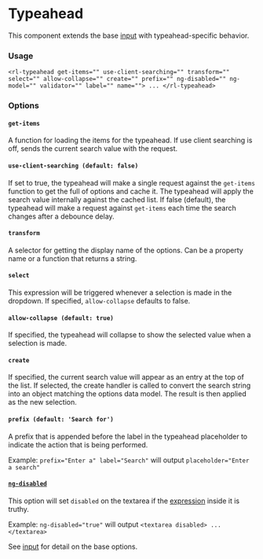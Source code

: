 # Typeahead
This component extends the base [input](../input/input.md) with typeahead-specific behavior.

### Usage
```
<rl-typeahead get-items="" use-client-searching="" transform="" select="" allow-collapse="" create="" prefix="" ng-disabled="" ng-model="" validator="" label="" name=""> ... </rl-typeahead>
```
### Options

#### `get-items`

A function for loading the items for the typeahead. If use client searching is off, sends the current search value with the request.

#### `use-client-searching (default: false)`

If set to true, the typeahead will make a single request against the `get-items` function to get the full of options and cache it. The typeahead will apply the search value internally against the cached list. If false (default), the typeahead will make a request against `get-items` each time the search changes after a debounce delay.

#### `transform`

A selector for getting the display name of the options. Can be a property name or a function that returns a string.

#### `select`

This expression will be triggered whenever a selection is made in the dropdown. If specified, `allow-collapse` defaults to false.

#### `allow-collapse (default: true)`

If specified, the typeahead will collapse to show the selected value when a selection is made.

#### `create`

If specified, the current search value will appear as an entry at the top of the list. If selected, the create handler is called to convert the search string into an object matching the options data model. The result is then applied as the new selection.

#### `prefix (default: 'Search for')`

A prefix that is appended before the label in the typeahead placeholder to indicate the action that is being performed.

Example: `prefix="Enter a" label="Search"` will output `placeholder="Enter a search"`

#### [`ng-disabled`](https://docs.angularjs.org/api/ng/directive/ngDisabled)

This option will set `disabled` on the textarea if the [expression](https://docs.angularjs.org/guide/expression) inside it is truthy.

Example: `ng-disabled="true"` will output `<textarea disabled> ... </textarea>`

See [input](../input/input.md) for detail on the base options.
